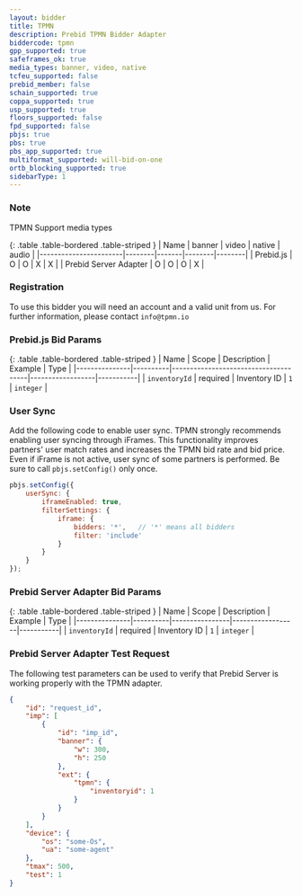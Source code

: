 ```yaml
---
layout: bidder
title: TPMN
description: Prebid TPMN Bidder Adapter
biddercode: tpmn
gpp_supported: true
safeframes_ok: true
media_types: banner, video, native
tcfeu_supported: false
prebid_member: false
schain_supported: true
coppa_supported: true
usp_supported: true
floors_supported: false
fpd_supported: false
pbjs: true
pbs: true
pbs_app_supported: true
multiformat_supported: will-bid-on-one
ortb_blocking_supported: true
sidebarType: 1
---
```


### Note

TPMN Support media types

{: .table .table-bordered .table-striped }
| Name                  | banner | video | native | audio  |
|-----------------------|--------|-------|--------|--------|
| Prebid.js             | O      | O     | X      | X      |
| Prebid Server Adapter | O      | O     | O      | X      |

### Registration

To use this bidder you will need an account and a valid unit from us.
For further information, please contact `info@tpmn.io`

### Prebid.js Bid Params

{: .table .table-bordered .table-striped }
| Name          | Scope    | Description                          | Example          | Type      |
|---------------|----------|--------------------------------------|------------------|-----------|
| `inventoryId` | required | Inventory ID                         | `1`              | `integer` |

### User Sync

Add the following code to enable user sync.
TPMN strongly recommends enabling user syncing through iFrames.
This functionality improves partners' user match rates and increases the TPMN bid rate and bid price.
Even if iFrame is not active, user sync of some partners is performed.
Be sure to call `pbjs.setConfig()` only once.

```javascript
pbjs.setConfig({
    userSync: {
        iframeEnabled: true,
        filterSettings: {
            iframe: {
                bidders: '*',   // '*' means all bidders
                filter: 'include'
            }
        }
    }
});
```

### Prebid Server Adapter Bid Params

{: .table .table-bordered .table-striped }
| Name          | Scope    | Description    | Example          | Type      |
|---------------|----------|----------------|------------------|-----------|
| `inventoryId` | required | Inventory ID   | `1`              | `integer` |

### Prebid Server Adapter Test Request

The following test parameters can be used to verify that Prebid Server is working properly with the
TPMN adapter.

```json
{
    "id": "request_id",
    "imp": [
        {
            "id": "imp_id",
            "banner": {
                "w": 300,
                "h": 250
            },
            "ext": {
                "tpmn": {
                    "inventoryid": 1
                }
            }
        }
    ],
    "device": {
        "os": "some-Os",
        "ua": "some-agent"
    },
    "tmax": 500,
    "test": 1     
}
```
